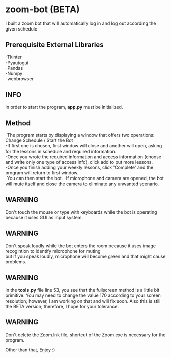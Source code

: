 # zoom-bot (BETA)
I built a zoom bot that will automatically log in and log out according the given schedule

## Prerequisite External Libraries
-Tkinter <br/>
-Pyautogui <br/>
-Pandas <br/>
-Numpy <br/>
-webbrowser

## INFO
In order to start the program, **app.py** must be initialized.

## Method
-The program starts by displaying a window that offers two operations: Change Schedule / Start the Bot <br/>
-If first one is chosen, first window will close and another will open, asking for the lessons in schedule and required information. <br/>
-Once you wrote the required information and access information (choose and write only one type of access info), click add to put more lessons. <br/>
-Once you finish adding your weekly lessons, click 'Complete' and the program will return to first window. <br/>
-You can then start the bot.
-If microphone and camera are opened, the bot will mute itself and close the camera to eliminate any unwanted scenario.

## WARNING
Don't touch the mouse or type with keyboards while the bot is operating because it uses GUI as input system.

## WARNING
Don't speak loudly while the bot enters the room because it uses image recogintion to identify microphone for muting <br/>
but if you speak loudly, microphone will become green and that might cause problems.

## WARNING
In the **tools.py** file line 53, you see that the fullscreen method is a little bit primitive. You may need to change the value 170 according to your screen
resolution; however, I am working on that and will fix soon. Also this is still the BETA version; therefore, I hope for your tolerance. <br/>

## WARNING
Don't delete the Zoom.lnk file, shortcut of the Zoom.exe is necessary for the program.

Other than that, Enjoy :)




